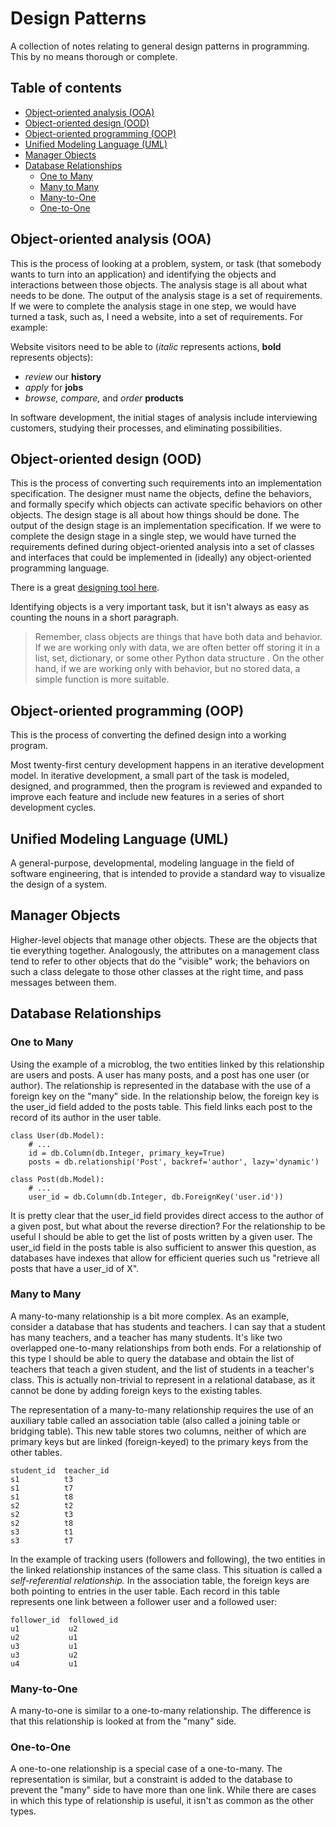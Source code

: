 # Design Patterns

A collection of notes relating to general design patterns in programming. This by no means thorough or complete.

## Table of contents

<!-- toc -->

- [Object-oriented analysis (OOA)](#object-oriented-analysis-ooa)
- [Object-oriented design (OOD)](#object-oriented-design-ood)
- [Object-oriented programming (OOP)](#object-oriented-programming-oop)
- [Unified Modeling Language (UML)](#unified-modeling-language-uml)
- [Manager Objects](#manager-objects)
- [Database Relationships](#database-relationships)
  * [One to Many](#one-to-many)
  * [Many to Many](#many-to-many)
  * [Many-to-One](#many-to-one)
  * [One-to-One](#one-to-one)

<!-- tocstop -->

## Object-oriented analysis (OOA)

This is the process of looking at a problem, system, or task (that somebody wants to turn into an application) and identifying the objects and interactions between those objects. The analysis stage is all about what needs to be done. The output of the analysis stage is a set of requirements. If we were to complete the analysis stage in one step, we would have turned a task, such as, I need a website, into a set of requirements. For example:

Website visitors need to be able to (*italic* represents actions, **bold** represents objects):
- *review* our **history**
- *apply* for **jobs**
- *browse, compare,* and *order* **products**

In software development, the initial stages of analysis include interviewing customers, studying their processes, and eliminating possibilities.

## Object-oriented design (OOD)

This is the process of converting such requirements into an implementation specification. The designer must name the objects, define the behaviors, and formally specify which objects can activate specific behaviors on other objects. The design stage is all about how things should be done. The output of the design stage is an implementation specification. If we were to complete the design stage in a single step, we would have turned the requirements defined during object-oriented analysis into a set of classes and interfaces that could be implemented in (ideally) any object-oriented programming language.

There is a great [designing tool here](http://ondras.zarovi.cz/sql/demo).

Identifying objects is a very important task, but it isn't always as easy as counting the nouns in a short paragraph.

> Remember, class objects are things that have both data and behavior. If we are working only with data, we are often better off storing it in a list, set, dictionary, or some other Python data structure . On the other hand, if we are working only with behavior, but no stored data, a simple function is more suitable.

## Object-oriented programming (OOP)

This is the process of converting the defined design into a working program.

Most twenty-first century development happens in an iterative development model. In iterative development, a small part of the task is modeled, designed, and programmed, then the program is reviewed and expanded to improve each feature and include new features in a series of short development cycles.

## Unified Modeling Language (UML)

A general-purpose, developmental, modeling language in the field of software engineering, that is intended to provide a standard way to visualize the design of a system.

## Manager Objects

Higher-level objects that manage other objects. These are the objects that tie everything together. Analogously, the attributes on a management class tend to refer to other objects that do the "visible" work; the behaviors on such a class delegate to those other classes at the right time, and pass messages between them.


## Database Relationships

### One to Many

Using the example of a microblog, the two entities linked by this relationship are users and posts. A user has many posts, and a post has one user (or author). The relationship is represented in the database with the use of a foreign key on the "many" side. In the relationship below, the foreign key is the user_id field added to the posts table. This field links each post to the record of its author in the user table.

```
class User(db.Model):
    # ...
    id = db.Column(db.Integer, primary_key=True)
    posts = db.relationship('Post', backref='author', lazy='dynamic')

class Post(db.Model):
    # ...
    user_id = db.Column(db.Integer, db.ForeignKey('user.id'))
```

It is pretty clear that the user_id field provides direct access to the author of a given post, but what about the reverse direction? For the relationship to be useful I should be able to get the list of posts written by a given user. The user_id field in the posts table is also sufficient to answer this question, as databases have indexes that allow for efficient queries such us "retrieve all posts that have a user_id of X".

### Many to Many

A many-to-many relationship is a bit more complex. As an example, consider a database that has students and teachers. I can say that a student has many teachers, and a teacher has many students. It's like two overlapped one-to-many relationships from both ends. For a relationship of this type I should be able to query the database and obtain the list of teachers that teach a given student, and the list of students in a teacher's class. This is actually non-trivial to represent in a relational database, as it cannot be done by adding foreign keys to the existing tables.

The representation of a many-to-many relationship requires the use of an auxiliary table called an association table (also called a joining table or bridging table). This new table stores two columns, neither of which are primary keys but are linked (foreign-keyed) to the primary keys from the other tables.
```
student_id  teacher_id
s1          t3
s1          t7
s1          t8
s2          t2
s2          t3
s2          t8
s3          t1
s3          t7
```

In the example of tracking users (followers and following), the two entities in the linked relationship instances of the same class. This situation is called a *self-referential relationship.* In the association table, the foreign keys are both pointing to entries in the user table. Each record in this table represents one link between a follower user and a followed user:

```
follower_id  followed_id
u1           u2
u2           u1
u3           u1
u3           u2
u4           u1
```

### Many-to-One

A many-to-one is similar to a one-to-many relationship. The difference is that this relationship is looked at from the "many" side.

###  One-to-One

A one-to-one relationship is a special case of a one-to-many. The representation is similar, but a constraint is added to the database to prevent the "many" side to have more than one link. While there are cases in which this type of relationship is useful, it isn't as common as the other types.
